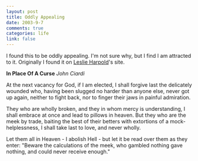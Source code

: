 ```yaml
--- 
layout: post
title: Oddly Appealing
date: 2003-9-7
comments: true
categories: life
link: false
---
```

I found this to be oddly appealing. I'm not sure why, but I find I am attracted to it. Originally I found it on <a href="leslie.harpold.com">Leslie Harpold</a>'s site.

<strong>In Place Of A Curse</strong>
<i>John Ciardi</i>

At the next vacancy for God, if I am elected,
I shall forgive last the delicately wounded who,
having been slugged no harder than anyone else,
never got up again, neither to fight back,
nor to finger their jaws in painful admiration.

They who are wholly broken, and they in whom mercy is understanding,
I shall embrace at once and lead to pillows in heaven.
But they who are the meek by trade, baiting the best of their
betters with extortions of a mock-helplessness,
I shall take last to love, and never wholly.

Let them all in Heaven - I abolish Hell -
but let it be read over them as they enter:
"Beware the calculations of the meek, who gambled nothing
gave nothing, and could never receive enough."
